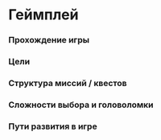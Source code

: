 Геймплей
========
### Прохождение игры

### Цели

### Структура миссий / квестов

### Сложности выбора и головоломки

### Пути развития в игре
